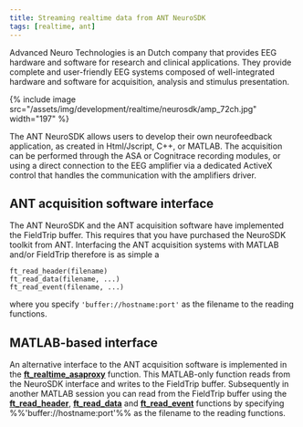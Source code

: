 ```yaml
---
title: Streaming realtime data from ANT NeuroSDK
tags: [realtime, ant]
---
```


Advanced Neuro Technologies is an Dutch company that provides EEG hardware and software for research and clinical applications. They provide complete and user-friendly EEG systems composed of well-integrated hardware and software for acquisition, analysis and stimulus presentation.

{% include image src="/assets/img/development/realtime/neurosdk/amp_72ch.jpg" width="197" %}

The ANT NeuroSDK allows users to develop their own neurofeedback application, as created in Html/Jscript, C++, or MATLAB. The acquisition can be performed through the ASA or Cognitrace recording modules, or using a direct connection to the EEG amplifier via a dedicated ActiveX control that handles the communication with the amplifiers driver.

## ANT acquisition software interface

The ANT NeuroSDK and the ANT acquisition software have implemented the FieldTrip buffer. This requires that you have purchased the NeuroSDK toolkit from ANT. Interfacing the ANT acquisition systems with MATLAB and/or FieldTrip therefore is as simple a

    ft_read_header(filename)
    ft_read_data(filename, ...)
    ft_read_event(filename, ...)

where you specify `'buffer://hostname:port'` as the filename to the reading functions.

## MATLAB-based interface

An alternative interface to the ANT acquisition software is implemented in the **[ft_realtime_asaproxy](/reference/realtime/example/ft_realtime_asaproxy)** function. This MATLAB-only function reads from the NeuroSDK interface and writes to the FieldTrip buffer. Subsequently in another MATLAB session you can read from the FieldTrip buffer using the **[ft_read_header](/reference/fileio/ft_read_header)**, **[ft_read_data](/reference/fileio/ft_read_data)** and **[ft_read_event](/reference/fileio/ft_read_event)** functions by specifying %%'buffer://hostname:port'%% as the filename to the reading functions.
